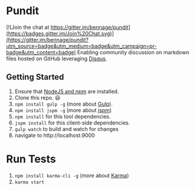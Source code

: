 # Pundit

[![Join the chat at https://gitter.im/bennage/pundit](https://badges.gitter.im/Join%20Chat.svg)](https://gitter.im/bennage/pundit?utm_source=badge&utm_medium=badge&utm_campaign=pr-badge&utm_content=badge)
Enabling community discussion on markdown files hosted on GitHub leveraging
[Disqus](https://disqus.com).

## Getting Started

1. Ensure that [NodeJS and npm](http://nodejs.org/) are installed.
1. Clone this repo. :smiley:
1. `npm install gulp -g` (more about [Gulp](http://gulpjs.com/)).
1. `npm install jspm -g` (more about [jspm](http://jspm.io/))
1. `npm install` for this tool dependencies.
1. `jspm install` for this client-side dependencies.
1. `gulp watch` to build and watch for changes
1. navigate to http://localhost:9000

# Run Tests
1. `npm install karma-cli -g` (more about [Karma](http://karma-runner.github.io/))
1. `karma start`
